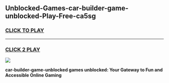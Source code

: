 
## Unblocked-Games-car-builder-game-unblocked-Play-Free-ca5sg
<h3>
<a href="https://premium76.site?title=car-builder-game-unblocked&ref=21A">CLICK TO PLAY</a></h3>
<hr>

<h3>
<a href="https://premium76.site?title=car-builder-game-unblocked&ref=21A">CLICK 2 PLAY</a>
  
</h3>

<a href="https://premium76.site?title=car-builder-game-unblocked&ref=21A"><img src="https://clearcache.store/games.png"></a>


**car-builder-game-unblocked games unblocked: Your Gateway to Fun and Accessible Online Gaming**
